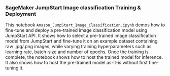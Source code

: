### SageMaker JumpStart Image classification Training & Deployment
This notebook `Amazon_JumpStart_Image_Classification.ipynb` demos how to fine-tune and deploy a pre-trained image classification model using JumpStart API. It shows how to select a pre-trained image classification model from JumpStart and fine-tune it on an example dataset containing raw .jpg/.png images, while varying training hyperparameters such as learning rate, batch-size and number of epochs. Once the training is complete, the notebook shows how to host the trained model for inference. It also shows how to host the pre-trained model as-it-is without first fine-tuning it.
